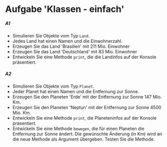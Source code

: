 # Aufgabe 'Klassen - einfach'

##### A1
- Simulieren Sie Objekte vom Typ `Land`. 
- Jedes Land hat einen Namen und die Einwohnerzahl.
- Erzeugen Sie das Land 'Brasilien' mit 211 Mio. Einwohner
- Erzeugen Sie das Land 'Deutschland' mit 83 Mio. Einwohner
- Entwickeln Sie eine Methode `print`, die die Landinfos auf der Konsole präsentiert.

##### A2
- Simulieren Sie Objekte vom Typ `Planet`. 
- Jeder Planet hat einen Namen und die Entfernung zur Sonne.
- Erzeugen Sie den Planeten 'Erde' mit der Entfernung zur Sonne 147 Mio. Km.
- Erzeugen Sie den Planeten 'Neptun' mit der Entfernung zur Sonne 4500 Mio. Km.
- Entwickeln Sie eine Methode `print`, die Planeteninfos auf der Konsole präsentiert.
- Entwickeln Sie eine Methode `bewegen`, die für einen Planeten die Entfernung zur Sonne ändert. Die gewünschte Änderung (in Km) wird an die neue Methode als Argument übergeben. Testen Sie die Methode.

